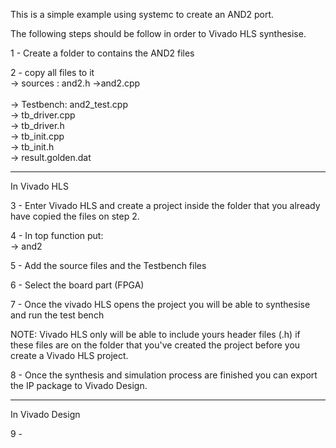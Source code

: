 This is a simple example using systemc to create an AND2 port. <br/>

The following steps should be follow in order to Vivado HLS synthesise.<br/>

1 - Create a folder to contains the AND2 files<br/>

2 - copy all files to it<br/>
    -> sources : and2.h
    ->and2.cpp<br/>
    <br/>
    -> Testbench: and2_test.cpp<br/>
    -> tb_driver.cpp<br/>
    -> tb_driver.h<br/>
    -> tb_init.cpp<br/>
    -> tb_init.h<br/>
    -> result.golden.dat<br/>

------------------------------------------------------------------------------------------------------
In Vivado HLS

3 - Enter Vivado HLS and create a project inside the folder that you already have copied the files on step 2.<br/>

4 - In top function put:<br/>
   -> and2<br/>

5 - Add the source files and the Testbench files<br/>

6 - Select the board part (FPGA)<br/>

7 - Once the vivado HLS opens the project you will be able to synthesise and run the test bench<br/>

NOTE: Vivado HLS only will be able to include yours header files (.h) if these files are on the folder that you've created the project before you create a Vivado HLS project.

8 - Once the synthesis and simulation process are finished you can export the IP package to Vivado Design.

------------------------------------------------------------------------------------------------------
In Vivado Design

9 - 